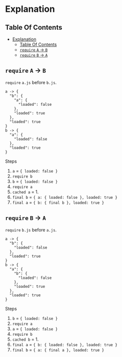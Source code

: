 # Explanation

## Table Of Contents

- [Explanation](#explanation)
  - [Table Of Contents](#table-of-contents)
  - [`require` `A` -\> `B`](#require-a---b)
  - [`require` `B` -\> `A`](#require-b---a)

## `require` `A` -> `B`

`require` `a.js` before `b.js`.

```console
a -> {
  "b": {
    "a": {
      "loaded": false
    },
    "loaded": true
  },
  "loaded": true
}
b -> {
  "a": {
    "loaded": false
  },
  "loaded": true
}
```

Steps

1. `a` = `{ loaded: false }`
2. `require b`
3. `b` = `{ loaded: false }`
4. `require a`
5. `cached a` = 1.
6. `final b` = `{ a: { loaded: false }, loaded: true }`
7. `final a` = `{ b: { final b }, loaded: true }`

## `require` `B` -> `A`

`require` `b.js` before `a.js`.

```console
a -> {
  "b": {
    "loaded": false
  },
  "loaded": true
}
b -> {
  "a": {
    "b": {
      "loaded": false
    },
    "loaded": true
  },
  "loaded": true
}
```

Steps

1. `b` = `{ loaded: false }`
2. `require a`
3. `a` = `{ loaded: false }`
4. `require b`
5. `cached b` = 1.
6. `final a` = `{ b: { loaded: false }, loaded: true }`
7. `final b` = `{ a: { final a }, loaded: true }`
